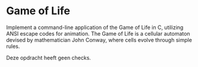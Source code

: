 # Game of Life

Implement a command-line application of the Game of Life in C, utilizing ANSI escape codes for animation. The Game of Life is a cellular automaton devised by mathematician John Conway, where cells evolve through simple rules.

Deze opdracht heeft geen checks.
